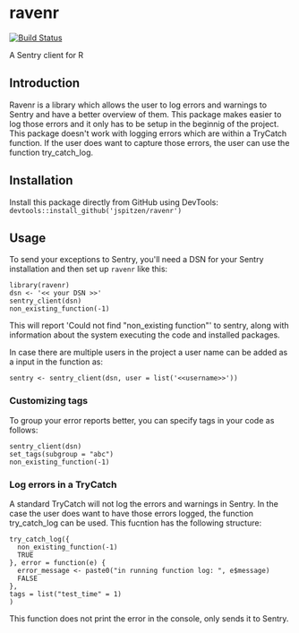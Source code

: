 # ravenr
[![Build Status](https://travis-ci.org/jspitzen/ravenr.svg?branch=master)](https://travis-ci.org/jspitzen/ravenr)

A Sentry client for R

## Introduction
Ravenr is a library which allows the user to log errors and warnings to Sentry and have a better overview of them. This package makes easier to log those errors and it only has to be setup in the beginnig of the project. This package doesn't work with logging errors which are within a TryCatch function. If the user does want to capture those errors, the user can use the function try_catch_log. 

## Installation
Install this package directly from GitHub using DevTools:
`devtools::install_github('jspitzen/ravenr')`

## Usage
To send your exceptions to Sentry, you'll need a DSN for your Sentry installation and then set up `ravenr` like this:

```
library(ravenr)
dsn <- '<< your DSN >>'
sentry_client(dsn)
non_existing_function(-1)
```

This will report 'Could not find "non_existing function"' to sentry, along with information about the system executing the code and installed packages.

In case there are multiple users in the project a user name can be added as a input in the function as:

```
sentry <- sentry_client(dsn, user = list('<<username>>'))
```

### Customizing tags
To group your error reports better, you can specify tags in your code as follows:

```
sentry_client(dsn)
set_tags(subgroup = "abc")
non_existing_function(-1)
```
### Log errors in a TryCatch
A standard TryCatch will not log the errors and warnings in Sentry. In the case the user does want to have those errors logged, the function try_catch_log can be used. This fucntion has the following structure:

```
try_catch_log({
  non_existing_function(-1)
  TRUE
}, error = function(e) {
  error_message <- paste0("in running function log: ", e$message)
  FALSE
},
tags = list("test_time" = 1)
)
```
This function does not print the error in the console, only sends it to Sentry. 

